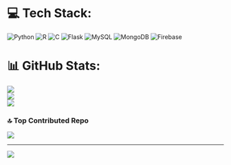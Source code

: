 
# 💻 Tech Stack:
![Python](https://img.shields.io/badge/python-3670A0?style=for-the-badge&logo=python&logoColor=ffdd54) ![R](https://img.shields.io/badge/r-%23276DC3.svg?style=for-the-badge&logo=r&logoColor=white) ![C](https://img.shields.io/badge/c-%2300599C.svg?style=for-the-badge&logo=c&logoColor=white) ![Flask](https://img.shields.io/badge/flask-%23000.svg?style=for-the-badge&logo=flask&logoColor=white) ![MySQL](https://img.shields.io/badge/mysql-4479A1.svg?style=for-the-badge&logo=mysql&logoColor=white) ![MongoDB](https://img.shields.io/badge/MongoDB-%234ea94b.svg?style=for-the-badge&logo=mongodb&logoColor=white) ![Firebase](https://img.shields.io/badge/firebase-a08021?style=for-the-badge&logo=firebase&logoColor=ffcd34)
# 📊 GitHub Stats:
![](https://github-readme-stats.vercel.app/api?username=arush3218&theme=dark&hide_border=false&include_all_commits=false&count_private=false)<br/>
![](https://github-readme-streak-stats.herokuapp.com/?user=arush3218&theme=dark&hide_border=false)<br/>
![](https://github-readme-stats.vercel.app/api/top-langs/?username=arush3218&theme=dark&hide_border=false&include_all_commits=false&count_private=false&layout=compact)

### 🔝 Top Contributed Repo
![](https://github-contributor-stats.vercel.app/api?username=arush3218&limit=5&theme=date_night&combine_all_yearly_contributions=true)

---
[![](https://visitcount.itsvg.in/api?id=arush3218&icon=0&color=11)](https://visitcount.itsvg.in)

<!-- Proudly created with GPRM ( https://gprm.itsvg.in ) -->
